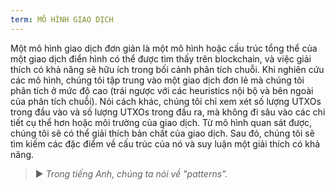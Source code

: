 ```yaml
---
term: MÔ HÌNH GIAO DỊCH
---
```


Một mô hình giao dịch đơn giản là một mô hình hoặc cấu trúc tổng thể của một giao dịch điển hình có thể được tìm thấy trên blockchain, và việc giải thích có khả năng sẽ hữu ích trong bối cảnh phân tích chuỗi. Khi nghiên cứu các mô hình, chúng tôi tập trung vào một giao dịch đơn lẻ mà chúng tôi phân tích ở mức độ cao (trái ngược với các heuristics nội bộ và bên ngoài của phân tích chuỗi). Nói cách khác, chúng tôi chỉ xem xét số lượng UTXOs trong đầu vào và số lượng UTXOs trong đầu ra, mà không đi sâu vào các chi tiết cụ thể hơn hoặc môi trường của giao dịch. Từ mô hình quan sát được, chúng tôi sẽ có thể giải thích bản chất của giao dịch. Sau đó, chúng tôi sẽ tìm kiếm các đặc điểm về cấu trúc của nó và suy luận một giải thích có khả năng.

> ► *Trong tiếng Anh, chúng ta nói về "patterns".*